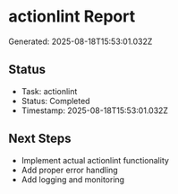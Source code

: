 # actionlint Report

Generated: 2025-08-18T15:53:01.032Z

## Status
- Task: actionlint
- Status: Completed
- Timestamp: 2025-08-18T15:53:01.032Z

## Next Steps
- Implement actual actionlint functionality
- Add proper error handling
- Add logging and monitoring
